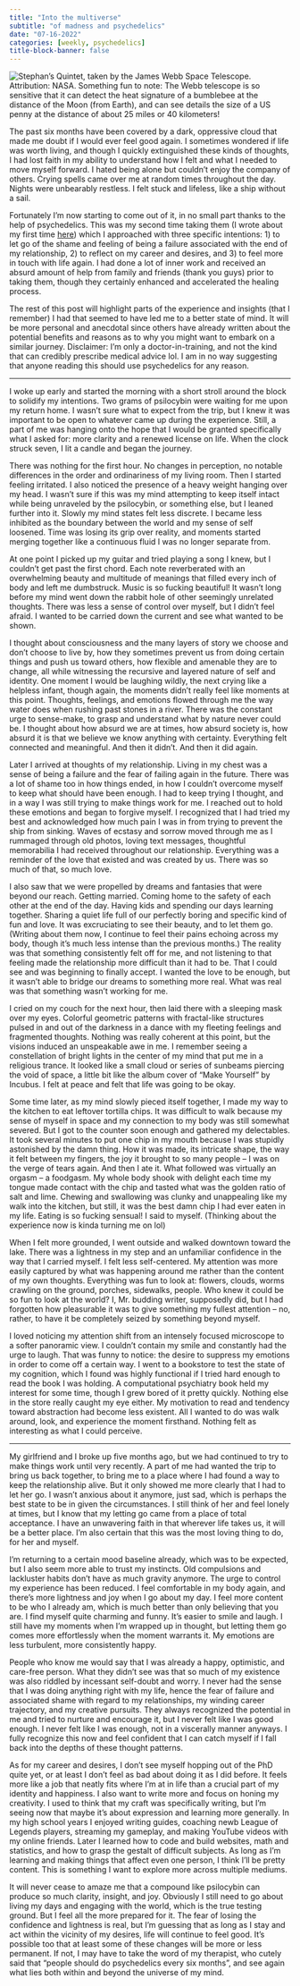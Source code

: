 ```yaml
---
title: "Into the multiverse"
subtitle: "of madness and psychedelics"
date: "07-16-2022"
categories: [weekly, psychedelics]
title-block-banner: false
---
```


![Stephan’s Quintet, taken by the James Webb Space Telescope. Attribution: [NASA](https://www.nasa.gov/webbfirstimages). Something [fun to note](https://artsandculture.google.com/story/AgWBiZkqFdaiRQ): The Webb telescope is so sensitive that it can detect the heat signature of a bumblebee at the distance of the Moon (from Earth), and can see details the size of a US penny at the distance of about 25 miles or 40 kilometers!](https://substackcdn.com/image/fetch/w_1456,c_limit,f_webp,q_auto:good,fl_progressive:steep/https%3A%2F%2Fbucketeer-e05bbc84-baa3-437e-9518-adb32be77984.s3.amazonaws.com%2Fpublic%2Fimages%2F8b0b5a7e-3a24-4bcc-80d2-c41825a7c7c7_1041x998.jpeg)

The past six months have been covered by a dark, oppressive cloud that made me doubt if I would ever feel good again. I sometimes wondered if life was worth living, and though I quickly extinguished these kinds of thoughts, I had lost faith in my ability to understand how I felt and what I needed to move myself forward. I hated being alone but couldn’t enjoy the company of others. Crying spells came over me at random times throughout the day. Nights were unbearably restless. I felt stuck and lifeless, like a ship without a sail.

Fortunately I’m now starting to come out of it, in no small part thanks to the help of psychedelics. This was my second time taking them (I wrote about my first time [here](https://philintheblank.me/posts/trippy/)) which I approached with three specific intentions: 1) to let go of the shame and feeling of being a failure associated with the end of my relationship, 2) to reflect on my career and desires, and 3) to feel more in touch with life again. I had done a lot of inner work and received an absurd amount of help from family and friends (thank you guys) prior to taking them, though they certainly enhanced and accelerated the healing process.

The rest of this post will highlight parts of the experience and insights (that I remember) I had that seemed to have led me to a better state of mind. It will be more personal and anecdotal since others have already written about the potential benefits and reasons as to why you might want to embark on a similar journey. Disclaimer: I’m only a doctor-in-training, and not the kind that can credibly prescribe medical advice lol. I am in no way suggesting that anyone reading this should use psychedelics for any reason.

---

I woke up early and started the morning with a short stroll around the block to solidify my intentions. Two grams of psilocybin were waiting for me upon my return home. I wasn’t sure what to expect from the trip, but I knew it was important to be open to whatever came up during the experience. Still, a part of me was hanging onto the hope that I would be granted specifically what I asked for: more clarity and a renewed license on life. When the clock struck seven, I lit a candle and began the journey.

There was nothing for the first hour. No changes in perception, no notable differences in the order and ordinariness of my living room. Then I started feeling irritated. I also noticed the presence of a heavy weight hanging over my head. I wasn’t sure if this was my mind attempting to keep itself intact while being unraveled by the psilocybin, or something else, but I leaned further into it. Slowly my mind states felt less discrete. I became less inhibited as the boundary between the world and my sense of self loosened. Time was losing its grip over reality, and moments started merging together like a continuous fluid I was no longer separate from.

At one point I picked up my guitar and tried playing a song I knew, but I couldn’t get past the first chord. Each note reverberated with an overwhelming beauty and multitude of meanings that filled every inch of body and left me dumbstruck. Music is so fucking beautiful! It wasn’t long before my mind went down the rabbit hole of other seemingly unrelated thoughts. There was less a sense of control over myself, but I didn’t feel afraid. I wanted to be carried down the current and see what wanted to be shown.

I thought about consciousness and the many layers of story we choose and don’t choose to live by, how they sometimes prevent us from doing certain things and push us toward others, how flexible and amenable they are to change, all while witnessing the recursive and layered nature of self and identity. One moment I would be laughing wildly, the next crying like a helpless infant, though again, the moments didn’t really feel like moments at this point. Thoughts, feelings, and emotions flowed through me the way water does when rushing past stones in a river. There was the constant urge to sense-make, to grasp and understand what by nature never could be. I thought about how absurd we are at times, how absurd society is, how absurd it is that we believe we know anything with certainty. Everything felt connected and meaningful. And then it didn’t. And then it did again.

Later I arrived at thoughts of my relationship. Living in my chest was a sense of being a failure and the fear of failing again in the future. There was a lot of shame too in how things ended, in how I couldn’t overcome myself to keep what should have been enough. I had to keep trying I thought, and in a way I was still trying to make things work for me. I reached out to hold these emotions and began to forgive myself. I recognized that I had tried my best and acknowledged how much pain I was in from trying to prevent the ship from sinking. Waves of ecstasy and sorrow moved through me as I rummaged through old photos, loving text messages, thoughtful memorabilia I had received throughout our relationship. Everything was a reminder of the love that existed and was created by us. There was so much of that, so much love.

I also saw that we were propelled by dreams and fantasies that were beyond our reach. Getting married. Coming home to the safety of each other at the end of the day. Having kids and spending our days learning together. Sharing a quiet life full of our perfectly boring and specific kind of fun and love. It was excruciating to see their beauty, and to let them go. (Writing about them now, I continue to feel their pains echoing across my body, though it’s much less intense than the previous months.) The reality was that something consistently felt off for me, and not listening to that feeling made the relationship more difficult than it had to be. That I could see and was beginning to finally accept. I wanted the love to be enough, but it wasn’t able to bridge our dreams to something more real. What was real was that something wasn’t working for me.

I cried on my couch for the next hour, then laid there with a sleeping mask over my eyes. Colorful geometric patterns with fractal-like structures pulsed in and out of the darkness in a dance with my fleeting feelings and fragmented thoughts. Nothing was really coherent at this point, but the visions induced an unspeakable awe in me. I remember seeing a constellation of bright lights in the center of my mind that put me in a religious trance. It looked like a small cloud or series of sunbeams piercing the void of space, a little bit like the album cover of “Make Yourself” by Incubus. I felt at peace and felt that life was going to be okay.

Some time later, as my mind slowly pieced itself together, I made my way to the kitchen to eat leftover tortilla chips. It was difficult to walk because my sense of myself in space and my connection to my body was still somewhat severed. But I got to the counter soon enough and gathered my delectables. It took several minutes to put one chip in my mouth because I was stupidly astonished by the damn thing. How it was made, its intricate shape, the way it felt between my fingers, the joy it brought to so many people – I was on the verge of tears again. And then I ate it. What followed was virtually an orgasm – a foodgasm. My whole body shook with delight each time my tongue made contact with the chip and tasted what was the golden ratio of salt and lime. Chewing and swallowing was clunky and unappealing like my walk into the kitchen, but still, it was the best damn chip I had ever eaten in my life. Eating is so fucking sensual! I said to myself. (Thinking about the experience now is kinda turning me on lol)

When I felt more grounded, I went outside and walked downtown toward the lake. There was a lightness in my step and an unfamiliar confidence in the way that I carried myself. I felt less self-centered. My attention was more easily captured by what was happening around me rather than the content of my own thoughts. Everything was fun to look at: flowers, clouds, worms crawling on the ground, porches, sidewalks, people. Who knew it could be so fun to look at the world? I, Mr. budding writer, supposedly did, but I had forgotten how pleasurable it was to give something my fullest attention – no, rather, to have it be completely seized by something beyond myself.

I loved noticing my attention shift from an intensely focused microscope to a softer panoramic view. I couldn’t contain my smile and constantly had the urge to laugh. That was funny to notice: the desire to suppress my emotions in order to come off a certain way. I went to a bookstore to test the state of my cognition, which I found was highly functional if I tried hard enough to read the book I was holding. A computational psychiatry book held my interest for some time, though I grew bored of it pretty quickly. Nothing else in the store really caught my eye either. My motivation to read and tendency toward abstraction had become less existent. All I wanted to do was walk around, look, and experience the moment firsthand. Nothing felt as interesting as what I could perceive.

---

My girlfriend and I broke up five months ago, but we had continued to try to make things work until very recently. A part of me had wanted the trip to bring us back together, to bring me to a place where I had found a way to keep the relationship alive. But it only showed me more clearly that I had to let her go. I wasn’t anxious about it anymore, just sad, which is perhaps the best state to be in given the circumstances. I still think of her and feel lonely at times, but I know that my letting go came from a place of total acceptance. I have an unwavering faith in that wherever life takes us, it will be a better place. I’m also certain that this was the most loving thing to do, for her and myself.

I’m returning to a certain mood baseline already, which was to be expected, but I also seem more able to trust my instincts. Old compulsions and lackluster habits don’t have as much gravity anymore. The urge to control my experience has been reduced. I feel comfortable in my body again, and there’s more lightness and joy when I go about my day. I feel more content to be who I already am, which is much better than only believing that you are. I find myself quite charming and funny. It’s easier to smile and laugh. I still have my moments when I’m wrapped up in thought, but letting them go comes more effortlessly when the moment warrants it. My emotions are less turbulent, more consistently happy.

People who know me would say that I was already a happy, optimistic, and care-free person. What they didn’t see was that so much of my existence was also riddled by incessant self-doubt and worry. I never had the sense that I was doing anything right with my life, hence the fear of failure and associated shame with regard to my relationships, my winding career trajectory, and my creative pursuits. They always recognized the potential in me and tried to nurture and encourage it, but I never felt like I was good enough. I never felt like I was enough, not in a viscerally manner anyways. I fully recognize this now and feel confident that I can catch myself if I fall back into the depths of these thought patterns.

As for my career and desires, I don’t see myself hopping out of the PhD quite yet, or at least I don’t feel as bad about doing it as I did before. It feels more like a job that neatly fits where I’m at in life than a crucial part of my identity and happiness. I also want to write more and focus on honing my creativity. I used to think that my craft was specifically writing, but I’m seeing now that maybe it’s about expression and learning more generally. In my high school years I enjoyed writing guides, coaching newb League of Legends players, streaming my gameplay, and making YouTube videos with my online friends. Later I learned how to code and build websites, math and statistics, and how to grasp the gestalt of difficult subjects. As long as I’m learning and making things that affect even one person, I think I’ll be pretty content. This is something I want to explore more across multiple mediums.

It will never cease to amaze me that a compound like psilocybin can produce so much clarity, insight, and joy. Obviously I still need to go about living my days and engaging with the world, which is the true testing ground. But I feel all the more prepared for it. The fear of losing the confidence and lightness is real, but I’m guessing that as long as I stay and act within the vicinity of my desires, life will continue to feel good. It’s possible too that at least some of these changes will be more or less permanent. If not, I may have to take the word of my therapist, who cutely said that “people should do psychedelics every six months”, and see again what lies both within and beyond the universe of my mind.
